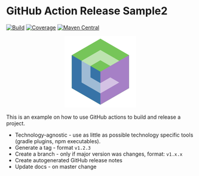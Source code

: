 # GitHub Action Release Sample2

[![Build](https://github.com/coditory/actions-release-sample/actions/workflows/build.yml/badge.svg)](https://github.com/coditory/actions-release-sample/actions/workflows/build.yml)
[![Coverage](https://codecov.io/gh/coditory/actions-release-sample/branch/main/graph/badge.svg)](https://codecov.io/gh/coditory/actions-release-sample)
[![Maven Central](https://maven-badges.herokuapp.com/maven-central/com.coditory.sample/actions-release-sample/badge.svg)](https://search.maven.org/search?q=com.coditory.sample)

<div style="text-align: center">
<img src="assets/img/logo.png" alt="Project Logo">
</div>

This is an example on how to use GitHub actions to build and release a project.

- Technology-agnostic - use as little as possible technology specific tools (gradle plugins, npm executables).
- Generate a tag - format `v1.2.3`
- Create a branch - only if major version was changes, format: `v1.x.x`
- Create autogenerated GitHub release notes
- Update docs - on master change
